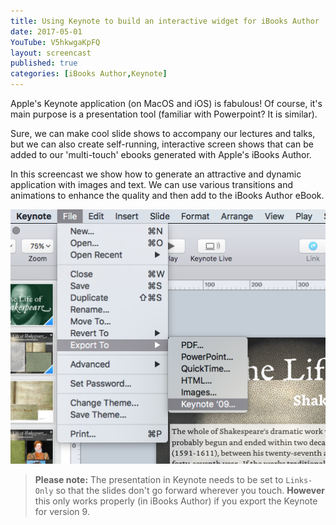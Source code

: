 ```yaml
---
title: Using Keynote to build an interactive widget for iBooks Author
date: 2017-05-01
YouTube: V5hkwgaKpFQ
layout: screencast
published: true
categories: [iBooks Author,Keynote]
---
```

Apple's Keynote application (on MacOS and iOS) is fabulous! Of course, it's main purpose is a presentation tool (familiar with Powerpoint? It is similar).

Sure, we can make cool slide shows to accompany our lectures and talks, but we can also create self-running, interactive screen shows that can be added to our 'multi-touch' ebooks generated with Apple's iBooks Author.

In this screencast we show how to generate an attractive and dynamic application with images and text. We can use various transitions and animations to enhance the quality and then add to the iBooks Author eBook.

[![Export as a Keynote 9 file](/images/2017/05/keynote9.png)](/images/2017/05/keynote9.png)

> **Please note:** The presentation in Keynote needs to be set to `Links-Only` so that the slides don't go forward wherever you touch. **However** this only works properly (in iBooks Author) if you export the Keynote for version 9.
